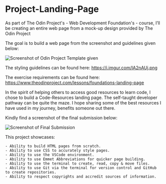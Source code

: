 # Project-Landing-Page

As part of The Odin Project's - Web Development Foundation's - course, I’ll be creating an entire web page from a mock-up design provided by The Odin Project

The goal is to build a web page from the screenshot and guidelines given below:

![Screenshot of Odin Project Template given](https://i.imgur.com/n7vCQlb.png)

The styling guidelines can be found here: https://i.imgur.com/IA2nAUj.png

The exercise requirements can be found here: https://www.theodinproject.com/lessons/foundations-landing-page

In the spirit of helping others to access good resources to learn code, I chose to build a Code-Resources landing page. The self-taught developer pathway can be quite the maze. I hope sharing some of the best resources I have used in my journey, benefits someone out there.

Kindly find a screenshot of the final submission below:

![Screenshot of Final Submission](https://i.imgur.com/bOzrXdD.png)

This project showcases:

    - Ability to build HTML pages from scratch.
    - Ability to use CSS to accurately style pages.
    - Ability to use the VSCode environment.
    - Ability to use Emmet Abbreviations for quicker page building.
    - Ability to use the terminal to create, read, copy & move files.
    - Ability to use Git via the terminal for version control and GitHub to create repositories.
    - Ability to respect copyrights and accredit sources of information.